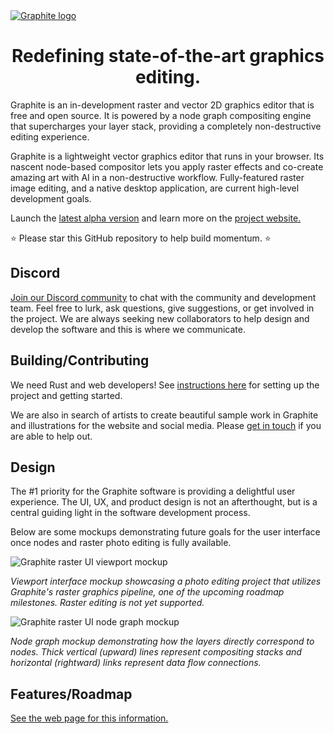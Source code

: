 <a href="https://graphite.rs/">
<picture>
<source media="(prefers-color-scheme: dark)" srcset="https://static.graphite.rs/readme/graphite-readme-logo-dark-theme.svg">
<source media="(prefers-color-scheme: light)" srcset="https://static.graphite.rs/readme/graphite-readme-logo-light-theme.svg">
<img alt="Graphite logo" src="https://static.graphite.rs/readme/graphite-readme-logo-dark-theme.svg">
</picture>
</a>

<h1 align="center">Redefining state-of-the-art graphics editing.</h1>

Graphite is an in-development raster and vector 2D graphics editor that is free and open source. It is powered by a node graph compositing engine that supercharges your layer stack, providing a completely non-destructive editing experience.

Graphite is a lightweight vector graphics editor that runs in your browser. Its nascent node-based compositor lets you apply raster effects and co-create amazing art with AI in a non-destructive workflow. Fully-featured raster image editing, and a native desktop application, are current high-level development goals.

Launch the [latest alpha version](https://editor.graphite.rs) and learn more on the [project website.](https://graphite.rs/)

⭐ Please star this GitHub repository to help build momentum. ⭐

## Discord

[Join our Discord community](https://discord.graphite.rs) to chat with the community and development team. Feel free to lurk, ask questions, give suggestions, or get involved in the project. We are always seeking new collaborators to help design and develop the software and this is where we communicate.

## Building/Contributing

We need Rust and web developers! See [instructions here](https://graphite.rs/contribute/) for setting up the project and getting started.

We are also in search of artists to create beautiful sample work in Graphite and illustrations for the website and social media. Please [get in touch](https://graphite.rs/contact/) if you are able to help out.

## Design

The #1 priority for the Graphite software is providing a delightful user experience. The UI, UX, and product design is not an afterthought, but is a central guiding light in the software development process.

Below are some mockups demonstrating future goals for the user interface once nodes and raster photo editing is fully available.

![Graphite raster UI viewport mockup](https://static.graphite.rs/content/index/gui-mockup-viewport.png)

_Viewport interface mockup showcasing a photo editing project that utilizes Graphite's raster graphics pipeline, one of the upcoming roadmap milestones. Raster editing is not yet supported._

![Graphite raster UI node graph mockup](https://static.graphite.rs/content/index/gui-mockup-nodes.png)

_Node graph mockup demonstrating how the layers directly correspond to nodes. Thick vertical (upward) lines represent compositing stacks and horizontal (rightward) links represent data flow connections._

## Features/Roadmap

[See the web page for this information.](https://graphite.rs/features/)
